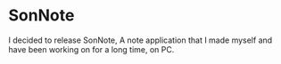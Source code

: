 # SonNote
I decided to release SonNote, A note application that I made myself and have been working on for a long time, on PC.
